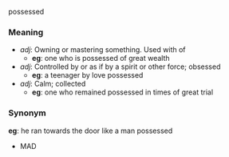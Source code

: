 possessed
### Meaning
+ _adj_: Owning or mastering something. Used with of
    + __eg__: one who is possessed of great wealth
+ _adj_: Controlled by or as if by a spirit or other force; obsessed
    + __eg__: a teenager by love possessed
+ _adj_: Calm; collected
    + __eg__: one who remained possessed in times of great trial

### Synonym

__eg__: he ran towards the door like a man possessed

+ MAD


